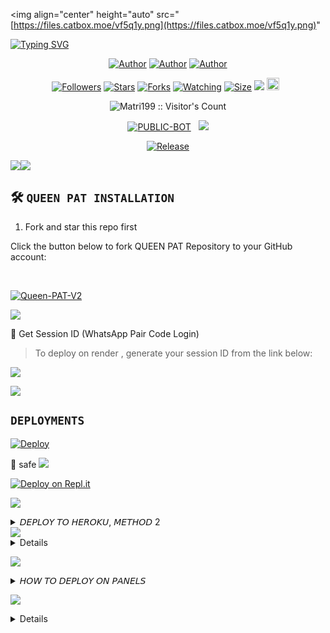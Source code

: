 <img align="center" height="auto"
src="[https://files.catbox.moe/vf5q1y.png](https://files.catbox.moe/vf5q1y.png)"

[![Typing SVG](https://readme-typing-svg.herokuapp.com?font=Rockstar-ExtraBold&size=30&pause=1000&color=0000FF&center=true&vCenter=true&width=815&height=60&lines=Q+U+E+E+N+P+A+T+▇)](https://git.io/typing-svg) <br>

   </p>
<p align="center">
<a href="https://github.com/Matri199"><img title="Author" src="https://img.shields.io/badge/Matrix King-blue?style=for-the-badge&logo=Github"></a> <a href="https://youtube.com/@matrix-zat"><img title="Author" src="https://img.shields.io/badge/YT CHANNEL-darkred?style=for-the-badge&logo=youtube"></a> <a href="https://wa.me/233593734312"><img title="Author" src="https://img.shields.io/badge/Contact Me-darkgreen?style=for-the-badge&logo=whatsapp"></a>
<p/>  

  <p align="center">
<a href="https://github.com/Matri199/followers"><img title="Followers" src="https://img.shields.io/github/followers/Matri199?color=purple&style=flat-square"></a>
<a href="https://github.com/Matri199/Queen-PAT/stargazers/"><img title="Stars" src="https://img.shields.io/github/stars/Matri199/QUEEN-PAT?color=blue&style=flat-square"></a>
<a href="https://github.com/Matri199/Queen-PAT/network/members"><img title="Forks" src="https://img.shields.io/github/forks/Matri199/Queen-PAT?color=blue&style=flat-square"></a>
<a href="https://github.com/Matri199/Queen-PAT/watchers"><img title="Watching" src="https://img.shields.io/github/watchers/Matri199/Queen-PAT?label=Watchers&color=blue&style=flat-square"></a>
<a href="https://github.com/Matri199/Queen-PAT/"><img title="Size" src="https://img.shields.io/github/repo-size/Matri199/Queen-PAT?style=flat-square&color=green"></a>
<a href="https://hits.seeyoufarm.com"><img src="https://hits.seeyoufarm.com/api/count/incr/badge.svg?url=https%3A%2F%2Fgithub.com%2FMatri199%2FQUEEN-PAT&count_bg=%2379C83D&title_bg=%23555555&icon=probot.svg&icon_color=%2300FF6D&title=hits&edge_flat=false"/></a>
<a href="https://github.com/Matri199/Queen-PAT/graphs/commit-activity"><img height="20" src="https://img.shields.io/badge/Maintained%3F-yes-green.svg"></a>&nbsp;&nbsp;</a>
<p align="center"><img src="https://profile-counter.glitch.me/{Queen-PAT}/count.svg" alt="Matri199 :: Visitor's Count" old_src="https://profile-counter.glitch.me/{Matri199}/count.svg" /></p>
<p align="center">
<a href="https://github.com/Matri199/Queen-"PAT"><img title="PUBLIC-BOT" src="https://img.shields.io/static/v1?label=Language&message=English&style=flat-square&color=darkpink"></a> &nbsp;
  <img src="https://komarev.com/ghpvc/?username=QUEEN-PAT&label=VIEWS&style=flat-square&color=blue" />
</a>
<p align="center">
  <a href="https://github.com/Matri199/Queen-PAT"><img title="Release" src="https://img.shields.io/badge/Release-beta%20v2.0-darkcyan.svg?style=for-the-badge&logo=appveyor" /></a>

<p align='center'>
    </p>
<a><img src='https://i.imgur.com/LyHic3i.gif'/></a><a><img src='https://i.imgur.com/LyHic3i.gif'/></a>

## 🛠️ `QUEEN PAT INSTALLATION`

1. Fork and star this repo first

Click the button below to fork QUEEN PAT Repository to your GitHub account:

  <br>
    <p align="left">
  <a href="https://github.com/Matri199/Queen-PAT/fork"><img title="Queen-PAT-V2" src="https://img.shields.io/badge/FORK-PAT-V2h?color=darkblue&style=for-the-badge&logo=stackshare"></a>

<a><img src='https://i.imgur.com/LyHic3i.gif'/>

🔑 Get Session ID (WhatsApp Pair Code Login)

> To deploy on render , generate your session ID from the link below:

<p align="left">
  <a href="https://adiza-session.onrender.com/?">
    <img src="https://img.shields.io/badge/%F0%9F%9A%80%20GET%20PAIR%20CODE%20WEB-ffcc00?style=for-the-badge"/>
  </a>
</p>
<a><img src='https://i.imgur.com/LyHic3i.gif'/>

## `DEPLOYMENTS`

[![Deploy](https://www.herokucdn.com/deploy/button.svg)](https://dashboard.heroku.com/new?template=https%3A%2F%2Fgithub.com%2FMatri199%2FQueen-PAT)

💯 safe <a><img src='https://i.imgur.com/LyHic3i.gif'/>

[![Deploy on Repl.it](https://repl.it/badge/github/quiec/whatsAlfa)](https://repl.it/github/Matri199/Queen-PAT)

<a><img src='https://i.imgur.com/LyHic3i.gif'/>

<details>
<summary>𝘋𝘌𝘗𝘓𝘖𝘠 𝘛𝘖 𝘏𝘌𝘙𝘖𝘒𝘜, 𝘔𝘌𝘛𝘏𝘖𝘋 2</summary>

* `Fork` QUEEN PAT Repository or `sync` if you had forked.
* `Link` to your WhatsApp using Server 1, 2 or 3
* Incase you use Server 2, paste the session id on settings.js @SESSION\_ID
* If you used Server 3, upload the `creds.json` received in the `session` folder.
* Alternatively; you can open the `creds.json` using `Mt manager` or `treb edit` and copy everything and paste at `creds.json` on the `session` folder.
* Go to `src>data>role>owner.json` and enter your number.
* Edit your details at `settings.js` (Optional).
* Create an `heroku` account if you don't have.
* Then choose create new app
* Enter your app name and Create.
* Connect with your GitHub account.
* Search Queen PAT, and connect.
* Press deploy and wait for a few minutes.
* Enjoy.

</details>
<a><img src='https://i.imgur.com/LyHic3i.gif'/>

<details>
<summary>𝘔𝘖𝘙𝘌 𝘋𝘌𝘗𝘓𝘖𝘠𝘔𝘌𝘕𝘛𝘚</summary>

**• 2 𝗛𝗢𝗦𝗧 𝗢𝗡 𝗗𝗜𝗦𝗖𝗢𝗥𝗗 /PANEL** <br>

> Click below to download the bot file :

<p align="left">
<a href="https://github.com/Matri199/Queen-PAT/archive/refs/heads/main.zip"><img src="https://img.shields.io/badge/DOWNLOAD%20FILES-green" alt="Rainhost Files" width="150"></a>
<br>
<a><img src='https://i.imgur.com/LyHic3i.gif'/>

> Click below to deploy on Katabump :

<p align="left">
  <a href="https://dashboard.katabump.com/auth/login#203630">
    <img src="https://img.shields.io/badge/Deploy%20to%20Katabump-Hosting-6962a6?style=for-the-badge&logo=katabump&logoColor=red"/>
  </a>
<br>
<a><img src='https://i.imgur.com/LyHic3i.gif'/>

> Click below to deploy on Bot-Hosting :

<p align="left">
  <a href="https://bot-hosting.net/?aff=1231885228566646795">
    <img src="https://img.shields.io/badge/Deploy%20to%20Bot-hosting-9772a6?style=for-the-badge&logo=bothosting&logoColor=white"/>
  </a>
</p>

<a><img src='https://i.imgur.com/LyHic3i.gif'/>

 </a>

</details>

<a><img src='https://i.imgur.com/LyHic3i.gif'/>

<details>
<summary>𝘏𝘖𝘞 𝘛𝘖 𝘋𝘌𝘗𝘓𝘖𝘠 𝘖𝘕 𝘗𝘈𝘕𝘌𝘓𝘚</summary>

1. `Fork` the Repository.
2. If already forked then `sync` fork repository.
3. Click on the green `Code` button and click `download as zip`.
4. `Upload` the script zip file to your `panel`.
5. `Unarchieve` the uploaded zip file.
6. Open the `unarchieved folder` and `move` all files to container by typing (`../`)
7. Now go to `console` and `start` bot.
8. Wait for `5-10 mins` to enter your number.
9. Enter your number when requested to get the pair code.
10. Enter pair code in link devices in whatsapp.
11. Deployment successful.

</details>

<a><img src='https://i.imgur.com/LyHic3i.gif'/>

<details>
<summary>𝘔𝘈𝘕𝘜𝘈𝘓 𝘐𝘕𝘚𝘛𝘈𝘓𝘓𝘔𝘌𝘕𝘛𝘚</summary>

## `REQUIREMENTS`

* [Node.js](https://nodejs.org/en/)
* [Git](https://git-scm.com/downloads)
* [FFmpeg](https://github.com/BtbN/FFmpeg-Builds/releases/download/autobuild-2020-12-08-13-03/ffmpeg-n4.3.1-26-gca55240b8c-win64-gpl-4.3.zip)
* [Libwebp](https://developers.google.com/speed/webp/download)
* Any text editor

## `CLONE REPO & INSTALLATION DEPENDENCIES`

```bash
git clone https://github.com/Matri199/Queen-PAT.git
cd Queen-PAT 
npm start
